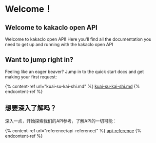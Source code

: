 # Welcome！

## ​Welcome to kakaclo open API

​Welcome to kakaclo open API! Here you'll find all the documentation you need to get up and running with the kakaclo open API

## Want to jump right in?

Feeling like an eager beaver? Jump in to the quick start docs and get making your first request:

{% content-ref url="kuai-su-kai-shi.md" %}
[kuai-su-kai-shi.md](kuai-su-kai-shi.md)
{% endcontent-ref %}

## 想要深入了解吗？

深入一点，开始探索我们的API参考，了解API的一切可能：

{% content-ref url="reference/api-reference/" %}
[api-reference](reference/api-reference/)
{% endcontent-ref %}
